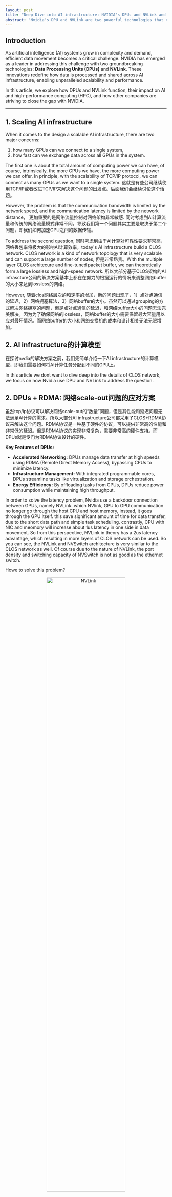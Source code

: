 ```yaml
---
layout: post
title: "Deep Dive into AI infrastructure: NVIDIA's DPUs and NVLink and beyond"
abstract: "Nvidia's DPU and NVLink are two powerful technologies that enhance the scalability of AI infrastructure. In this article, we will explore how these technologies function and their impact on modern computing. Additionally, we will discuss efforts by other companies to catch up with Nvidia."
---
```


## Introduction  

As artificial intelligence (AI) systems grow in complexity and demand, efficient data movement becomes a critical challenge. NVIDIA has emerged as a leader in addressing this challenge with two groundbreaking technologies: **Data Processing Units (DPUs)** and **NVLink**. These innovations redefine how data is processed and shared across AI infrastructure, enabling unparalleled scalability and performance.

In this article, we explore how DPUs and NVLink function, their impact on AI and high-performance computing (HPC), and how other companies are striving to close the gap with NVIDIA.

---

## 1. Scaling AI infrastructure

When it comes to the design a scalable AI infrastructure, there are two major concerns: 
1) how many GPUs can we connect to a single system, 
2) how fast can we exchange data across all GPUs in the system. 

The first one is about the total amount of computing power we can have, of course, intrinsically, the more GPUs we have, the more computing power we can offer. In principle, with the scalability of TCP/IP protocol, we can connect as many GPUs as we want to a single system. 这就是有些公司继续使用TCP/IP或者改进TCP/IP来解决这个问题的出发点。后面我们会继续讨论这个话题。

However, the problem is that the communication bandwidth is limited by the network speed, and the communication latency is limited by the network distance， 更加重要的是网络流量控制对网络架构非常敏感. 同时考虑到AI计算流量和传统的网络流量模式非常不同。导致我们第一个问题其实主要是取决于第二个问题，即我们如何加速GPU之间的数据传输。


To address the second question, 同时考虑到由于AI计算对可靠性要求非常高，网络丢包率将极大的影响AI计算效率，today's AI infrastructure build a CLOS network. CLOS network is a kind of network topology that is very scalable and can support a large number of nodes, 但是非常昂贵。With the multiple layer CLOS architecure and fine-tuned packet buffer, we can theoretically form a large lossless and high-speed network. 所以大部分基于CLOS架构的AI infrascture公司的解决方案基本上都在在努力的根据运行的情况来调整网络buffer的大小来达到lossless的网络。

However, 随着clos网络层次的和速率的增加，新的问题出现了，1）点对点通信的延迟，2）网络拥塞算法，3）网络buffer的大小。虽然可以通过grouping的方式解决网络拥塞的问题，但是点对点通信的延迟，和网络buffer大小的问题无法完美解决。因为为了确保网络的lossless，网络buffer的大小需要保留最大容量用以应对最坏情况。而网络buffer的大小和网络交换机的成本和设计相关无法无限增加。

## 2. AI infrastructure的计算模型

在探讨nvdia的解决方案之前，我们先简单介绍一下AI infrastructure的计算模型，即我们需要如何将AI计算任务分配到不同的GPU上。

In this article we dont want to dive deep into the details of CLOS network, we focus on how Nvidia use DPU and NVLink to address the question.

## 2. DPUs + RDMA: 网络scale-out问题的应对方案

虽然tcp/ip协议可以解决网络scale-out的“数量”问题，但是其性能和延迟问题无法满足AI计算的需求。所以大部分AI infrastructure公司都采用了CLOS+RDMA协议来解决这个问题。RDMA协议是一种基于硬件的协议，可以提供非常高的性能和非常低的延迟。但是RDMA协议的实现非常复杂，需要非常高的硬件支持。而DPUs就是专门为RDMA协议设计的硬件。

**Key Features of DPUs:**  
- **Accelerated Networking:** DPUs manage data transfer at high speeds using RDMA (Remote Direct Memory Access), bypassing CPUs to minimize latency.  
- **Infrastructure Management:** With integrated programmable cores, DPUs streamline tasks like virtualization and storage orchestration.  
- **Energy Efficiency:** By offloading tasks from CPUs, DPUs reduce power consumption while maintaining high throughput.




In order to solve the latency problem, Nvidia use a backdoor connection between GPUs, namely NVLink. which NVlink, GPU to GPU communication no longer go through the host CPU and host memory, instead, it goes through the GPU itself. this save significant amount of time for data transfer, due to the short data path and simple task scheduling. contrastly, CPU with NIC and meomory will increase about 1us latency in one side in data movement. So from this perspective, NVLink in theory has a 2us latency advantage, which resulting in more layers of CLOS network can be used. So you can see, the NVLink and NVSwitch architecture is very similar to the CLOS network as well. Of course due to the nature of NVLink, the port density and switching capacity of NVSwitch is not as good as the ethernet switch.

Howe to solve this problem?

<div style="text-align: center;">
<img src="https://developer-blogs.nvidia.com/wp-content/uploads/2022/11/grace-hopper-nvlink-switch-system.png" 
alt="NVLink" style="width: 70%; height: auto;">
<p>Scaling with DPUs and NVLink</p>
</div>

## 1. DPUs: Optimizing Data-Centric Workloads  
DPUs are specialized processors designed to offload data-centric tasks, reducing the burden on traditional CPUs. NVIDIA’s BlueField DPU series exemplifies this innovation by handling networking, storage, and security workloads independently.

**Key Features of DPUs:**  
- **Accelerated Networking:** DPUs manage data transfer at high speeds using RDMA (Remote Direct Memory Access), bypassing CPUs to minimize latency.  
- **Infrastructure Management:** With integrated programmable cores, DPUs streamline tasks like virtualization and storage orchestration.  
- **Energy Efficiency:** By offloading tasks from CPUs, DPUs reduce power consumption while maintaining high throughput.

DPUs are particularly valuable in multi-tenant environments, where they ensure resource isolation and efficient data processing, making them a cornerstone of modern data center design.

---

## 2. NVLink: High-Speed GPU Communication  
NVLink is NVIDIA’s proprietary interconnect technology that facilitates rapid data transfer between GPUs and CPUs. This high-bandwidth communication link significantly outperforms traditional PCIe connections, making it a critical component of NVIDIA’s AI ecosystem.

**How NVLink Works:**  
- NVLink connects GPUs directly, enabling shared memory across devices.  
- It provides up to 900 GB/s of bandwidth in its latest iteration, allowing AI models to process massive datasets efficiently.  
- By integrating with NVSwitch, NVIDIA extends NVLink’s capabilities to connect multiple GPUs seamlessly in large-scale systems.

Together, NVLink and NVSwitch transform GPU clusters into unified systems, accelerating workloads like AI training, large-scale simulations, and scientific research.

---

## 3. NVIDIA’s Competitive Edge  
The combination of DPUs and NVLink creates a robust ecosystem that addresses the critical challenges of AI infrastructure: scalability, efficiency, and cost. By integrating these technologies with their GPUs, NVIDIA has established itself as the leader in AI computing.

However, competitors are making strides to catch up:  
- **Intel’s IPUs (Infrastructure Processing Units):** Intel is leveraging its expertise in CPUs and networking to develop IPUs that compete with NVIDIA’s DPUs.  
- **Broadcom and Marvell:** These companies are focusing on AI-optimized network switches, aiming to challenge NVIDIA’s dominance in data-centric networking.  
- **AMD’s Infinity Fabric:** AMD offers an alternative interconnect for GPUs and CPUs, designed to compete with NVLink in AI workloads.

---

## Conclusion  
NVIDIA’s DPUs and NVLink represent a significant leap forward in AI and HPC infrastructure. By addressing key bottlenecks in data movement and scalability, these technologies enable breakthroughs in AI applications across industries. While competitors are working hard to close the gap, NVIDIA’s integrated ecosystem continues to set the standard for modern AI infrastructure.

As the demand for more scalable and efficient systems grows, the race to innovate in AI networking will shape the future of computing. NVIDIA’s efforts with DPUs and NVLink have set a high bar, pushing the boundaries of what’s possible in AI-driven technologies.
